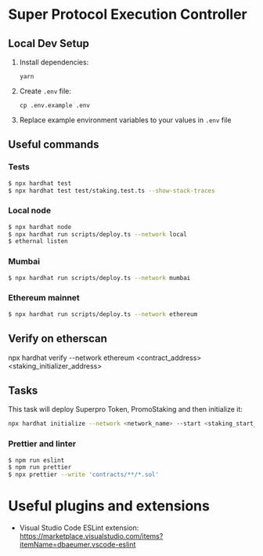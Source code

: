 # Super Protocol Execution Controller

## Local Dev Setup

1. Install dependencies:

    ```
    yarn
    ```

2. Create `.env` file:

    ```
    cp .env.example .env
    ```

3. Replace example environment variables to your values in `.env` file

## Useful commands

### Tests

```sh
$ npx hardhat test
$ npx hardhat test test/staking.test.ts --show-stack-traces
```

### Local node

```sh
$ npx hardhat node
$ npx hardhat run scripts/deploy.ts --network local
$ ethernal listen
```

### Mumbai

```sh
$ npx hardhat run scripts/deploy.ts --network mumbai
```

### Ethereum mainnet
```sh
$ npx hardhat run scripts/deploy.ts --network ethereum
```

## Verify on etherscan

npx hardhat verify --network ethereum <contract_address> <staking_initializer_address>

## Tasks

This task will deploy Superpro Token, PromoStaking and then initialize it:
```sh
npx hardhat initialize --network <network_name> --start <staking_start_block> --duration <staking_duration_in_blocks>
```

### Prettier and linter

```sh
$ npm run eslint
$ npm run prettier
$ npx prettier --write 'contracts/**/*.sol'
```

# Useful plugins and extensions

* Visual Studio Code ESLint extension: https://marketplace.visualstudio.com/items?itemName=dbaeumer.vscode-eslint